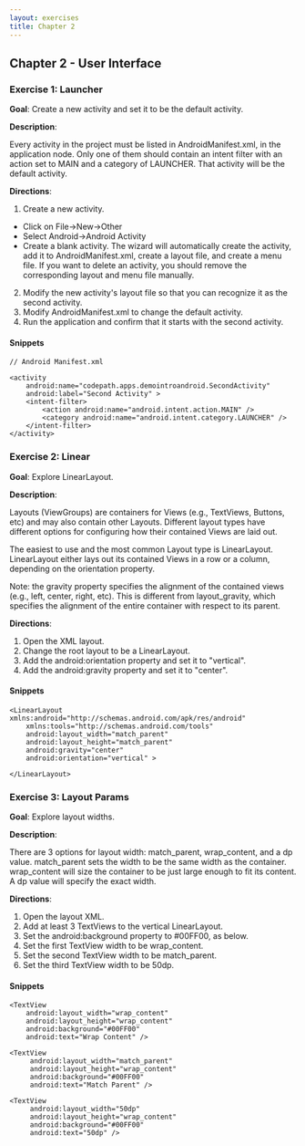 ```yaml
---
layout: exercises
title: Chapter 2
---
```


## Chapter 2 - User Interface

### Exercise 1: Launcher

**Goal**: Create a new activity and set it to be the default activity.

**Description**:

Every activity in the project must be listed in AndroidManifest.xml, in the application node. Only one of them should contain an intent filter with an action set to MAIN and a category of LAUNCHER. That activity will be the default activity.

**Directions**:

1. Create a new activity.
  - Click on File->New->Other
  - Select Android->Android Activity
  - Create a blank activity. The wizard will automatically create the activity, add it to AndroidManifest.xml, create a layout file, and create a menu file. If you want to delete an activity, you should remove the corresponding layout and menu file manually.
2. Modify the new activity's layout file so that you can recognize it as the second activity.
3. Modify AndroidManifest.xml to change the default activity.
4. Run the application and confirm that it starts with the second activity.


#### Snippets

    // Android Manifest.xml

    <activity
        android:name="codepath.apps.demointroandroid.SecondActivity"
        android:label="Second Activity" >
        <intent-filter>
            <action android:name="android.intent.action.MAIN" />
            <category android:name="android.intent.category.LAUNCHER" />
        </intent-filter>
    </activity>


### Exercise 2: Linear

**Goal**: Explore LinearLayout.

**Description**:

Layouts (ViewGroups) are containers for Views (e.g., TextViews, Buttons, etc) and may also contain other Layouts. Different layout types have different options for configuring how their contained Views are laid out.

The easiest to use and the most common Layout type is LinearLayout. LinearLayout either lays out its contained Views in a row or a column, depending on the orientation property.

Note: the gravity property specifies the alignment of the contained views (e.g., left, center, right, etc). This is different from layout_gravity, which specifies the alignment of the entire container with respect to its parent.

**Directions**:

1. Open the XML layout.
2. Change the root layout to be a LinearLayout.
3. Add the android:orientation property and set it to "vertical".
4. Add the android:gravity property and set it to "center".

#### Snippets

    <LinearLayout xmlns:android="http://schemas.android.com/apk/res/android"
        xmlns:tools="http://schemas.android.com/tools"
        android:layout_width="match_parent"
        android:layout_height="match_parent"
        android:gravity="center"
        android:orientation="vertical" >

    </LinearLayout>


### Exercise 3: Layout Params

**Goal**: Explore layout widths.

**Description**:

There are 3 options for layout width: match_parent, wrap_content, and a dp value. match_parent sets the width to be the same width as the container. wrap_content will size the container to be just large enough to fit its content. A dp value will specify the exact width.

**Directions**:

1. Open the layout XML.
2. Add at least 3 TextViews to the vertical LinearLayout.
3. Set the android:background property to #00FF00, as below.
4. Set the first TextView width to be wrap_content.
5. Set the second TextView width to be match_parent.
6. Set the third TextView width to be 50dp.

#### Snippets

    <TextView
        android:layout_width="wrap_content"
        android:layout_height="wrap_content"
        android:background="#00FF00"
        android:text="Wrap Content" />

    <TextView
         android:layout_width="match_parent"
         android:layout_height="wrap_content"
         android:background="#00FF00"
         android:text="Match Parent" />

    <TextView
         android:layout_width="50dp"
         android:layout_height="wrap_content"
         android:background="#00FF00"
         android:text="50dp" />

